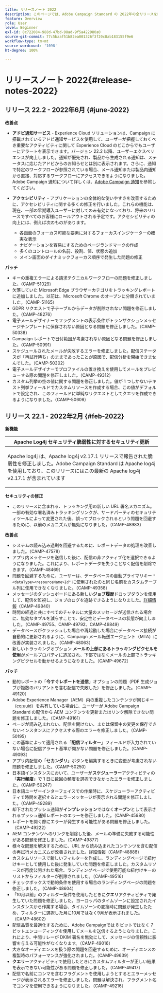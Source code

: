 ```yaml
---
title: リリースノート 2022
description: このページでは、Adobe Campaign Standard の 2022年の全リリースを紹介します。
feature: Overview
role: User
level: Beginner
exl-id: 8c722084-988d-47bd-98ad-9f5a422980a0
source-git-commit: 77c5baaf51b82ea001326f3f20c8ab183155f9e6
workflow-type: tm+mt
source-wordcount: '1098'
ht-degree: 100%

---
```


# リリースノート 2022{#release-notes-2022}

## リリース 22.2 - 2022年6月 {#june-2022}

**改善点**

* **アドビ通知サービス** - Experience Cloud ソリューションは、Campaign に搭載されているアドビ通知サービスを使用して、ユーザーが把握しておくべき重要なアクティビティに関して Experience Cloud のどこからでもユーザーにアラートを表示できます。バージョン 22.2 以降、ユーザーエクスペリエンスが向上しました。通知が優先され、製品から生成される通知は、ステータスに応じたアドビからのお知らせとは別に表示されます。さらに、通知で特定のワークフローが参照されている場合、メール通知または製品内通知から直接、対応するワークフローにアクセスできるようになりました。Adobe Campaign 通知について詳しくは、[Adobe Campaign 通知](../../administration/using/sending-internal-notifications.md)を参照してください。

<!--
* **Optimization in Workflow startup** - Adobe has added a new capability which can tune the number of workflows that start around the same time. This would help prevent CPU spikes that could have led to service interruptions or downtime. Adobe would enable it after 22.2 release. There is no further action item on customer regarding the same.
-->

* **アクセシビリティ** - アプリケーションの全体的な使いやすさを改善するために、アクセシビリティに関する多くの修正を行いました。これらの機能は、現在、一部の早期導入ユーザーに対してのみ有効になっており、将来のリリースですべてのお客様にロールアウトされる予定です。アクセシビリティの向上には、例えば次のものがあります。

   * 各画面のフォーカス可能な要素に対するフォーカスインジケーターの確実な表示
   * ナビゲーションを容易にするためのページランドマークの作成
   * 多くのコントロールの名前、役割、値、状態の追加
   * メイン画面のダイナミックフォーカス順序で発生した問題の修正


**パッチ**

* キーの重複エラーによる請求テクニカルワークフローの問題を修正しました。（CAMP-51029）
* 欠落していた Microsoft Edge ブラウザーカテゴリをトラッキングレポートに追加しました。以前は、Microsoft Chrome のオープンに分類されていました。（CAMP-51165）
* GDPR リクエストで子テーブルからデータが削除されない問題を修正しました。（CAMP-48276）
* 電子メールデザイナーでフラグメントの表示条件がトランザクションメッセージテンプレートに保存されない原因となる問題を修正しました。（CAMP-50338）
* Campaign レポートで日付範囲が考慮されない原因となる問題を修正しました。（CAMP-50991）
* スケジュールされたメールが失敗するエラーを修正しました。配信ステータスが「再試行待ち」のままであったことが原因で、配信分析を開始できませんでした。（CAMP-50302）
* 電子メールデザイナーでプロファイルの置き換えを使用してメールをプレビューする際の問題を修正しました。（CAMP-49312）
* カスタム列挙の空の値に関する問題を修正しました。値が 1 つしかないテキスト列挙フィールドでカスタムリソースを作成する場合、この値がデフォルトで設定され、このフィールドに単純なリクエストとしてクエリを作成できるようになりました。（CAMP-50606）


## リリース 22.1 - 2022年2月 {#feb-2022}

**新機能**

<table> 
<thead> 
<tr> 
<th> <strong>Apache Log4j セキュリティ脆弱性に対するセキュリティ更新</strong><br /> </th> 
</tr> 
</thead> 
<tbody> 
<tr> 
<td>
<p>Apache log4j は、Apache log4j v2.17.1 リリースで報告された脆弱性を修正しました。Adobe Campaign Standard は Apache log4j を使用しており、このリリースにはこの最新の Apache log4j v2.17.1 が含まれています </p>
</td> 
</tr> 
</tbody> 
</table>

**セキュリティの修正**

* このリリースに含まれる、トラッキング用の新しい URL 署名メカニズム。一部の有効な署名済みトラッキングリンクが、サードパーティのセキュリティツールによって変更された後、誤ってブロックされるという問題を回避するために、以前のメカニズムが無効になりました。（CAMP-48983）

**改善点**

* システムの読み込み過剰を回避するために、レポートデータの処理を改善しました。（CAMP-47578）
* アプリ内メッセージを送信した後に、配信の非アクティブ化を選択できるようになりました。これにより、レポートデータを失うことなく配信を削除できます。（CAMP-48469）
* 問題を回避するために、ユーザーは、データベースの自動プライマリキー `"<dataType><resourceName>Id"` に使用されたのと同じ名前をカスタムテーブル列に使用できなくなりました。（CAMP-49358）
* メッセージのダッシュボードにある新しい&#x200B;**ジョブ履歴**&#x200B;ドロップダウンを使用して、配信を監視し、ジョブのログを追跡できるようになりました。[詳細情報](../../sending/using/monitoring-a-delivery.md)（CAMP-49840）
* 時間の経過と共にすべてのチャネルに大量のメッセージが送信される場合に、無効なタプルを減らすことで、安定性とデータベースの状態が向上しました。（CAMP-49755、CAMP-49792、CAMP-49849）
* データベースがクラッシュした場合や再起動した場合にデータベース接続が自動的に更新されるように、Campaign メール転送エージェント（MTA）に改善が実装されました。（CAMP-48063）
* 新しいトラッキングオプション **メールの上部にあるトラッキングピクセルを使用**&#x200B;がメールプロパティに追加され、下部ではなくメールの上部でトラッキングピクセルを動かせるようになりました。（CAMP-49672）

**パッチ**

* 動的レポートの「**今すぐレポートを送信**」オプションの問題（PDF 生成ジョブが複数のバリアントを含む配信で失敗した）を修正しました。（CAMP-49120）
* Adobe Experience Manager（AEM）内の重複したコンテンツが同じキー（cq:uuid）を共有している場合に、ユーザーが Adobe Campaign Standard の配信から AEM コンテンツを更新またはリンク解除できない問題を修正しました。（CAMP-49161）
* ページが読み込まれない、配信を開けない、または保留中の変更を保存できないインスタンスにアクセスする際のエラーを修正しました。（CAMP-50195）
* この基準によって適用される「**配信フィルター**」フィールドが入力されていない場合に配信アラート基準が開かない問題を修正しました。（CAMP-49093）
* アプリ内配信の「**セカンダリ**」ボタンを編集するときに変更が考慮されない問題を修正しました。（CAMP-50250）
* 日本語インスタンスにおいて、ユーザーが&#x200B;**スケジューラー**&#x200B;アクティビティの「**実行頻度**」で 1 日に数回の頻度を選択できなかったエラーを修正しました。（CAMP-50247）
* 日本語ユーザーインターフェイスでの作業時に、スケジューラーアクティビティで時間を選択するとエラーメッセージが表示される問題を修正しました。（CAMP-49289）
* 却下されたプッシュ通知が&#x200B;**インプレッション**&#x200B;ではなく&#x200B;**オープン**&#x200B;として表示されるプッシュ通知レポートのエラーを修正しました。（CAMP-45980）
* レポートを開く際にエラーが発生する可能性がある問題を修正しました。（CAMP-49222）
* AEM コンテンツへのリンクを削除した後、メールの準備に失敗する可能性がある問題を修正しました。（CAMP-49877）
* 様々な問題を解決するために、URL から読み込まれたコンテンツを含む配信の再試行メカニズムが改善されました。[詳細情報](../../designing/using/using-existing-content.md#retrieving-content-from-a-url-automatically-at-preparation-time)（CAMP-48888）
* カスタムリソースで新しいフィルターを作成し、ランディングページで紐付けキーとして使用した後に発生していた問題を修正しました。カスタムリソースが再度公開された場合、ランディングページで使用可能な紐付けキーのリストからフィルターが削除されました。（CAMP-49516）
* チェックボックスで動的条件を使用する場合のランディングページの問題を修正しました。（CAMP-48604）
* 「10月以前」のフィルター条件を使用したときに&#x200B;**クエリ**&#x200B;アクティビティで発生していた問題を修正しました。ヨーロッパのタイムゾーンに設定されたインスタンスから作業する場合、タイムゾーンの変換時に問題が発生したため、フィルターに選択した月に10月ではなく9月が表示されました。（CAMP-48602）
* 配信品質を最適化するために、Adobe Campaignでは 8 ビットではなく 7 ビットエンコーディングを使用してメールを送信するようになりました。これにより、中間リレーが DKIM 署名を無効にして、メッセージの信頼性に影響を与える可能性がなくなります。（CAMP-49016）
* 大きなオーディエンスを扱う際の問題を回避するために、オーディエンスの複製時のパフォーマンスが強化されました。（CAMP-49639）
* **クエリー**&#x200B;アクティビティで使用したときにカスタムフィルターが正しい結果を表示できない可能性がある問題を修正しました。（CAMP-49417）
* 配信で名前にコンマを含むフラグメントを使用しようとするとエラーメッセージが表示されるエラーを修正しました。問題は解決され、フラグメント名でコンマを使用できるようになりました。（CAMP-49216）
